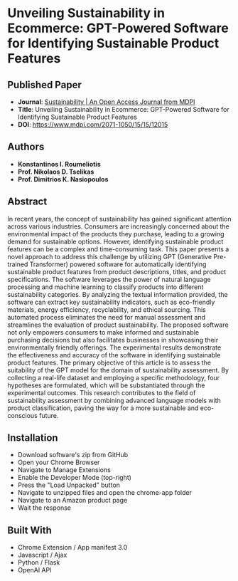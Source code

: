 # Unveiling Sustainability in Ecommerce: GPT-Powered Software for Identifying Sustainable Product Features

## Published Paper
* **Journal**: [Sustainability | An Open Access Journal from MDPI](https://www.mdpi.com/journal/sustainability)
* **Title**: Unveiling Sustainability in Ecommerce: GPT-Powered Software for Identifying Sustainable Product Features 
* **DOI**: https://www.mdpi.com/2071-1050/15/15/12015

## Authors
* **Konstantinos I. Roumeliotis**
* **Prof. Nikolaos D. Tselikas**
* **Prof. Dimitrios K. Nasiopoulos**

## Abstract
In recent years, the concept of sustainability has gained significant attention across various industries. Consumers are increasingly concerned about the environmental impact of the products they purchase, leading to a growing demand for sustainable options. However, identifying sustainable product features can be a complex and time-consuming task. This paper presents a novel approach to address this challenge by utilizing GPT (Generative Pre-trained Transformer) powered software for automatically identifying sustainable product features from product descriptions, titles, and product specifications. The software leverages the power of natural language processing and machine learning to classify products into different sustainability categories. By analyzing the textual information provided, the software can extract key sustainability indicators, such as eco-friendly materials, energy efficiency, recyclability, and ethical sourcing. This automated process eliminates the need for manual assessment and streamlines the evaluation of product sustainability. The proposed software not only empowers consumers to make informed and sustainable purchasing decisions but also facilitates businesses in showcasing their environmentally friendly offerings. The experimental results demonstrate the effectiveness and accuracy of the software in identifying sustainable product features. The primary objective of this article is to assess the suitability of the GPT model for the domain of sustainability assessment. By collecting a real-life dataset and employing a specific methodology, four hypotheses are formulated, which will be substantiated through the experimental outcomes. This research contributes to the field of sustainability assessment by combining advanced language models with product classification, paving the way for a more sustainable and eco-conscious future.

## Installation

- Download software's zip from GitHub
- Open your Chrome Browser
- Navigate to Manage Extensions
- Enable the Developer Mode (top-right)
- Press the "Load Unpacked" button
- Navigate to unzipped files and open the chrome-app folder
- Navigate to an Amazon product page
- Wait the response

## Built With

* Chrome Extension / App manifest 3.0
* Javascript / Ajax
* Python / Flask
* OpenAI API
